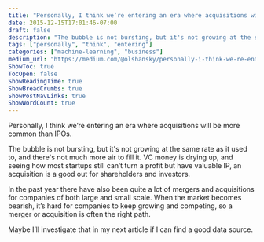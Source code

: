 ```yaml
---
title: "Personally, I think we’re entering an era where acquisitions will be more common than IPOs."
date: 2015-12-15T17:01:46-07:00
draft: false
description: "The bubble is not bursting, but it's not growing at the same rate as it used to, and there's not much more air to fill it. VC money is…"
tags: ["personally", "think", "entering"]
categories: ["machine-learning", "business"]
medium_url: "https://medium.com/@olshansky/personally-i-think-we-re-entering-an-era-where-acquisitions-will-be-more-common-than-ipos-b49e59b464ab"
ShowToc: true
TocOpen: false
ShowReadingTime: true
ShowBreadCrumbs: true
ShowPostNavLinks: true
ShowWordCount: true
---
```


Personally, I think we’re entering an era where acquisitions will be more common than IPOs.

The bubble is not bursting, but it's not growing at the same rate as it used to, and there's not much more air to fill it. VC money is drying up, and seeing how most startups still can’t turn a profit but have valuable IP, an acquisition is a good out for shareholders and investors.

In the past year there have also been quite a lot of mergers and acquisitions for companies of both large and small scale. When the market becomes bearish, it’s hard for companies to keep growing and competing, so a merger or acquisition is often the right path.

Maybe I’ll investigate that in my next article if I can find a good data source.
